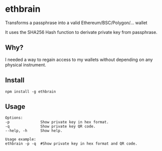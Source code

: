 # ethbrain
Transforms a passphrase into a valid Ethereum/BSC/Polygon/... wallet

It uses the SHA256 Hash function to derivate private key from passphrase.

## Why?
I needed a way to regain access to my wallets without depending on any physical instrument.

## Install
`npm install -g ethbrain`

## Usage
```
Options:
-p              Show private key in hex format.
-q              Show private key QR code.
--help, -h      Show help.

Usage example:
ethbrain -p -q  #Show private key in hex format and QR code. 
```

